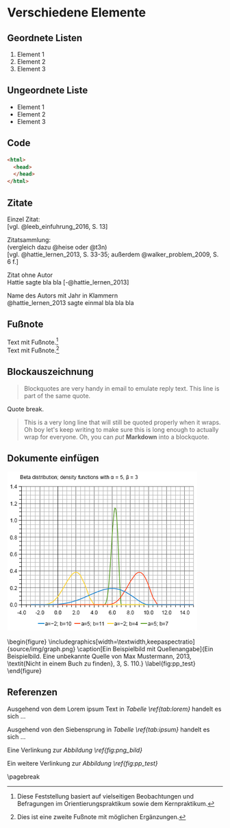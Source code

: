 # Verschiedene Elemente

## Geordnete Listen

1. Element 1
2. Element 2
3. Element 3

## Ungeordnete Liste

* Element 1
* Element 2
* Element 3

## Code

```html
<html>
  <head>
  </head>
</html>
```

## Zitate
Einzel Zitat:  
[vgl. @leeb_einfuhrung_2016, S. 13]

Zitatsammlung:  
(vergleich dazu @heise oder @t3n)  
[vgl. @hattie_lernen_2013, S. 33-35; außerdem @walker_problem_2009, S. 6 f.]

Zitat ohne Autor  
Hattie sagte bla bla [-@hattie_lernen_2013]

Name des Autors mit Jahr in Klammern  
@hattie_lernen_2013 sagte einmal bla bla bla


## Fußnote
Text mit Fußnote.[^1]  
Text mit Fußnote.[^2]

## Blockauszeichnung
> Blockquotes are very handy in email to emulate reply text.
> This line is part of the same quote.

Quote break.

> This is a very long line that will still be quoted properly when it wraps. Oh boy let's keep writing to make sure this is long enough to actually wrap for everyone. Oh, you can *put* **Markdown** into a blockquote.

## Dokumente einfügen

![Ein PNG Bild\label{fig:png_bild}](source/img/graph.png)

\begin{figure}
  \includegraphics[width=\textwidth,keepaspectratio]{source/img/graph.png}
  \caption[Ein Beispielbild mit Quellenangabe]{Ein Beispielbild. Eine unbekannte Quelle von Max Mustermann, 2013, \textit{Nicht in einem Buch zu finden}, 3, S. 110.}
  \label{fig:pp_test}
\end{figure}


## Referenzen
Ausgehend von dem Lorem ipsum Text in *Tabelle \ref{tab:lorem}* handelt es sich ...

Ausgehend von den Siebensprung in *Tabelle \ref{tab:ipsum}* handelt es sich ...

Eine Verlinkung zur *Abbildung \ref{fig:png_bild}*

Ein weitere Verlinkung zur *Abbildung \ref{fig:pp_test}*

[^1]: Diese Feststellung basiert auf vielseitigen Beobachtungen und Befragungen im Orientierungspraktikum sowie dem Kernpraktikum.

[^2]: Dies ist eine zweite Fußnote mit möglichen Ergänzungen.

\pagebreak